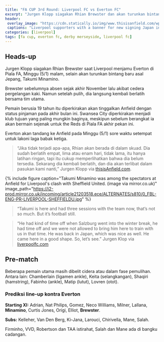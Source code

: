 ```yaml
---
title: "FA CUP 3rd Round: Liverpool FC vs Everton FC"
excerpt: "Jurgen Klopp siagakan Rhian Brewster dan akan turunkan bintang baru asal Jepang, Takumi Minamino"
header:
 overlay_image: "https://cdn.statically.io/img/www.thisisanfield.com/wp-content/uploads/P2020-01-02-Liverpool_Sheff_Utd-43.jpg"
 captions: "Liverpool supporters with a banner for new signing Japan international Takumi Minamino during the FA Premier League match between [Liverpool FC and Sheffield United FC at Anfield](/home-vs-sheffield/). (Pict: David Rawcliffe/Propaganda)"
categories: [liverpool]
tags: [fa cup, everton fc, derby merseyside, liverpool fc]
---
```


## Heads-up

Jurgen Klopp siagakan Rhian Brewster saat Liverpool menjamu Everton di Piala FA, Minggu (5/1) malam, selain akan turunkan bintang baru asal Jepang, Takumi Minamino.

Brewster sebelumnya absen sejak akhir November lalu akibat cedera pergelangan kaki. Namun setelah pulih, dia langsung kembali berlatih bersama tim utama.

Pemain berusia 19 tahun itu diperkirakan akan tinggalkan Anfield dengan status pinjaman pada akhir bulan ini. Swansea City diperkirakan menjadi klub tujuan yang paling mungkin baginya, meskipun sebelum berangkat ia akan bermain sejenak untuk the Reds di Piala FA akhir pekan ini.

Everton akan tandang ke Anfield pada Minggu (5/1) sore waktu setempat untuk lakoni laga babak ketiga.

> “Jika tidak terjadi apa-apa, Rhian akan berada di dalam skuad. Dia sudah berlatih empat, lima atau enam hari, tidak lama, itu hanya latihan ringan, tapi itu cukup memperlihatkan bahwa dia belum tersedia. Sekarang dia kembali berlatih, dan dia akan terlibat dalam pasukan kami nanti,”
> Jurgen Klopp via [thisisAnfield.com](https://www.thisisanfield.com/2020/01/klopp-confirms-rhian-brewster-involved-vs-everton-and-hints-takumi-minamino-will-start/amp/).

{% include figure caption="Takumi Minamino was among the spectators at Anfield for Liverpool's clash with Sheffield United. (image via mirror.co.uk)" image_path="https://i2-prod.mirror.co.uk/incoming/article21203518.ece/ALTERNATES/s810/0_FBL-ENG-PR-LIVERPOOL-SHEFFIELDU.jpg" %}

> “Takumi is here and had three sessions with the team now, that’s not so much. But it’s football still.

> “He had kind of time off when Salzburg went into the winter break, he had time off and we were not allowed to bring him here to train with us in that time. He was back in Japan, which was nice as well. He came here in a good shape. So, let’s see.”
> Jurgen Klop via [liverpoolfc.com](https://www.liverpoolfc.com/news/first-team/381164-klopp-discusses-potential-reds-debut-for-takumi-minamino)

## Pre-match

Beberapa pemain utama masih dibelit cidera atau dalam fase pemulihan. Antara lain: Chamberlain (ligamen ankle), Keita (selangkangan), Shaqiri (hamstring), Fabinho (ankle), Matip (lutut), Lovren (otot).

### Prediksi line-up kontra Everton

**Starting XI:** Adrian, Nat Philips, Gomez, Neco Williams, Milner, Lallana, **Minamino**, Curtis Jones, Origi, Elliot, **Brewster**.

**Subs:** Kelleher, Van Den Berg, Ki-Jana, Larouci, Chirivella, Mane, Salah.

Firminho, VVD, Robertson dan TAA istirahat, Salah dan Mane ada di bangku cadangan.

